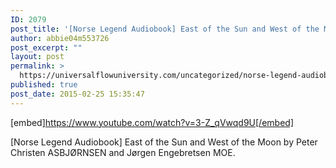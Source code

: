 ```yaml
---
ID: 2079
post_title: '[Norse Legend Audiobook] East of the Sun and West of the Moon'
author: abbie04m553726
post_excerpt: ""
layout: post
permalink: >
  https://universalflowuniversity.com/uncategorized/norse-legend-audiobook-east-of-the-sun-and-west-of-the-moon/
published: true
post_date: 2015-02-25 15:35:47
---
```

[embed]https://www.youtube.com/watch?v=3-Z_qVwqd9U[/embed]<br>
<p>[Norse Legend Audiobook] East of the Sun and West of the Moon by 
Peter Christen ASBJØRNSEN and Jørgen Engebretsen MOE.</p>